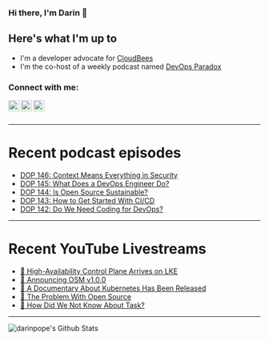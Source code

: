 ### Hi there, I'm Darin 👋

## Here's what I'm up to
- I'm a developer advocate for [CloudBees][cloudbees-website]
- I'm the co-host of a weekly podcast named [DevOps Paradox][dop-website]

### Connect with me:

[<img align="left" alt="darinpope | Twitter" width="22px" src="https://cdn.jsdelivr.net/npm/simple-icons@v3/icons/twitter.svg" />][twitter]
[<img align="left" alt="darinpope | LinkedIn" width="22px" src="https://cdn.jsdelivr.net/npm/simple-icons@v3/icons/linkedin.svg" />][linkedin]
[<img align="left" alt="darinpope | Instagram" width="22px" src="https://cdn.jsdelivr.net/npm/simple-icons@v3/icons/instagram.svg" />][instagram]

<br />
<br />

---

# Recent podcast episodes
<!-- BLOG-POST-LIST:START -->
- [DOP 146: Context Means Everything in Security](https://www.devopsparadox.com/episodes/context-means-everything-in-security-146/)
- [DOP 145: What Does a DevOps Engineer Do?](https://www.devopsparadox.com/episodes/what-does-a-devops-engineer-do-145/)
- [DOP 144: Is Open Source Sustainable?](https://www.devopsparadox.com/episodes/is-open-source-sustainable-144/)
- [DOP 143: How to Get Started With CI/CD](https://www.devopsparadox.com/episodes/how-to-get-started-with-ci-cd-143/)
- [DOP 142: Do We Need Coding for DevOps?](https://www.devopsparadox.com/episodes/do-we-need-coding-for-devops-142/)
<!-- BLOG-POST-LIST:END -->

---

# Recent YouTube Livestreams
<!-- YOUTUBE:START -->
- [🔴 High-Availability Control Plane Arrives on LKE](https://www.youtube.com/watch?v=PMywehqw_D4)
- [🔴 Announcing OSM v1.0.0](https://www.youtube.com/watch?v=7IeVhWvX36c)
- [🔴 A Documentary About Kubernetes Has Been Released](https://www.youtube.com/watch?v=4sRxWzP_yxM)
- [🔴 The Problem With Open Source](https://www.youtube.com/watch?v=1fBgwHcKarY)
- [🔴 How Did We Not Know About Task?](https://www.youtube.com/watch?v=RrVpQ4T548U)
<!-- YOUTUBE:END -->

---

<img align="left" alt="darinpope's Github Stats" src="https://github-readme-stats.codestackr.vercel.app/api?username=darinpope&show_icons=true&hide_border=true" />


[website]: https://www.darinpope.com/
[twitter]: https://twitter.com/darinpope
[youtube]: https://youtube.com/darinpope
[instagram]: https://instagram.com/darinpope
[linkedin]: https://linkedin.com/in/darinpope
[cloudbees-website]: https://www.cloudbees.com/
[dop-website]: https://www.devopsparadox.com/

<!--
**darinpope/darinpope** is a ✨ _special_ ✨ repository because its `README.md` (this file) appears on your GitHub profile.

Here are some ideas to get you started:

- 🔭 I’m currently working on ...
- 🌱 I’m currently learning ...
- 👯 I’m looking to collaborate on ...
- 🤔 I’m looking for help with ...
- 💬 Ask me about ...
- 📫 How to reach me: ...
- 😄 Pronouns: ...
- ⚡ Fun fact: ...
-->
